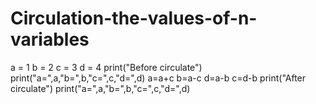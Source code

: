 # Circulation-the-values-of-n-variables
a = 1
b = 2
c = 3
d = 4
print("Before circulate")
print("a=",a,"b=",b,"c=",c,"d=",d)
a=a+c
b=a-c
d=a-b
c=d-b
print("After circulate")
print("a=",a,"b=",b,"c=",c,"d=",d)
